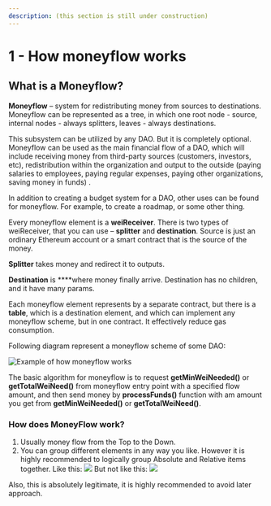 ```yaml
---
description: (this section is still under construction)
---
```


# 1 - How moneyflow works

## What is a Moneyflow?

 **Moneyflow** – system for redistributing money from sources to destinations. Moneyflow can be represented as a tree, in which one root node - source, internal nodes - always splitters, leaves - always destinations.

This subsystem can be utilized by any DAO. But it is completely optional.   
Moneyflow can be used as the main financial flow of a DAO, which will include receiving money from third-party sources \(customers, investors, etc\), redistribution within the organization and output to the outside \(paying salaries to employees, paying regular expenses, paying other organizations, saving money in funds\) .

In addition to creating a budget system for a DAO, other uses can be found for moneyflow. For example, to create a roadmap, or some other thing.

Every moneyflow element is a **weiReceiver**. There is two types of weiReceiver, that you can use – **splitter** and **destination**. Source is just an ordinary Ethereum account or a smart contract that is the source of the money.

**Splitter** takes money and redirect it to outputs. 

**Destination** is ****where money finally arrive. Destination has no children, and it have many params. 

Each moneyflow element represents by a separate contract, but there is a **table**, which is a destination element, and which can implement any moneyflow scheme, but in one contract. It effectively reduce gas consumption.

Following diagram represent a moneyflow scheme of some DAO:

![Example of how moneyflow works](https://lh4.googleusercontent.com/MnPsHXge9Q5PzDhg6rg0YHrgMsFIsLO5ynmuI2g4WYTholpQaS5riPgzvLbqic8Ymg_Q_tNE3mA0gV_Dwd-Pr0X_hBj7pdSOpsc0zV25toUovNCn6qBgYEopY5D1PPS7kO2wTOVf)

The basic algorithm for moneyflow is to request  **getMinWeiNeeded\(\)** or **getTotalWeiNeed\(\)** from moneyflow entry point with a specified flow amount, and then send money by  **processFunds\(\)** function with am amount you get from **getMinWeiNeeded\(\)** or **getTotalWeiNeed\(\)**.

### How does MoneyFlow work?

1. Usually money flow from the Top to the Down.
2. You can group different elements in any way you like. However it is highly recommended to logically group Absolute and Relative items together.  Like this: ![](https://lh4.googleusercontent.com/hD_9pIqErOeNxawaK-K4EOyxh_8y38aMAkJE6CK9K2u9mbzyHLwigt8RVMKBzwCTMjKd2UaLk0Fctqe5N52Vl4CNwZ_Or1wtgcBTgtu2oquLWnYluCNUBck-02OkwTzgAwoGF2Ic) But not like this: ![](https://lh5.googleusercontent.com/BBSgdtZNhidI84YZB1BIdfiFJ8RJrllfHL7mnUJclt_vUrLbX_a8DI6KjK3YuY_VyvM05D149gcBStF0dZecGlAwjTw2xHDeEc3imndumG8oinC9qCeqOHchJrpKX7NS0yaUINQo)

Also, this is absolutely legitimate, it is highly recommended to avoid later approach.


